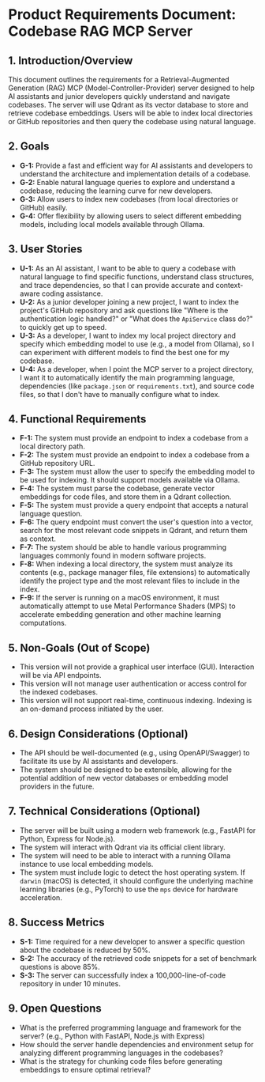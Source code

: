 # Product Requirements Document: Codebase RAG MCP Server

## 1. Introduction/Overview

This document outlines the requirements for a Retrieval-Augmented Generation (RAG) MCP (Model-Controller-Provider) server designed to help AI assistants and junior developers quickly understand and navigate codebases. The server will use Qdrant as its vector database to store and retrieve codebase embeddings. Users will be able to index local directories or GitHub repositories and then query the codebase using natural language.

## 2. Goals

*   **G-1:** Provide a fast and efficient way for AI assistants and developers to understand the architecture and implementation details of a codebase.
*   **G-2:** Enable natural language queries to explore and understand a codebase, reducing the learning curve for new developers.
*   **G-3:** Allow users to index new codebases (from local directories or GitHub) easily.
*   **G-4:** Offer flexibility by allowing users to select different embedding models, including local models available through Ollama.

## 3. User Stories

*   **U-1:** As an AI assistant, I want to be able to query a codebase with natural language to find specific functions, understand class structures, and trace dependencies, so that I can provide accurate and context-aware coding assistance.
*   **U-2:** As a junior developer joining a new project, I want to index the project's GitHub repository and ask questions like "Where is the authentication logic handled?" or "What does the `ApiService` class do?" to quickly get up to speed.
*   **U-3:** As a developer, I want to index my local project directory and specify which embedding model to use (e.g., a model from Ollama), so I can experiment with different models to find the best one for my codebase.
*   **U-4:** As a developer, when I point the MCP server to a project directory, I want it to automatically identify the main programming language, dependencies (like `package.json` or `requirements.txt`), and source code files, so that I don't have to manually configure what to index.

## 4. Functional Requirements

*   **F-1:** The system must provide an endpoint to index a codebase from a local directory path.
*   **F-2:** The system must provide an endpoint to index a codebase from a GitHub repository URL.
*   **F-3:** The system must allow the user to specify the embedding model to be used for indexing. It should support models available via Ollama.
*   **F-4:** The system must parse the codebase, generate vector embeddings for code files, and store them in a Qdrant collection.
*   **F-5:** The system must provide a query endpoint that accepts a natural language question.
*   **F-6:** The query endpoint must convert the user's question into a vector, search for the most relevant code snippets in Qdrant, and return them as context.
*   **F-7:** The system should be able to handle various programming languages commonly found in modern software projects.
*   **F-8:** When indexing a local directory, the system must analyze its contents (e.g., package manager files, file extensions) to automatically identify the project type and the most relevant files to include in the index.
*   **F-9:** If the server is running on a macOS environment, it must automatically attempt to use Metal Performance Shaders (MPS) to accelerate embedding generation and other machine learning computations.

## 5. Non-Goals (Out of Scope)

*   This version will not provide a graphical user interface (GUI). Interaction will be via API endpoints.
*   This version will not manage user authentication or access control for the indexed codebases.
*   This version will not support real-time, continuous indexing. Indexing is an on-demand process initiated by the user.

## 6. Design Considerations (Optional)

*   The API should be well-documented (e.g., using OpenAPI/Swagger) to facilitate its use by AI assistants and developers.
*   The system should be designed to be extensible, allowing for the potential addition of new vector databases or embedding model providers in the future.

## 7. Technical Considerations (Optional)

*   The server will be built using a modern web framework (e.g., FastAPI for Python, Express for Node.js).
*   The system will interact with Qdrant via its official client library.
*   The system will need to be able to interact with a running Ollama instance to use local embedding models.
*   The system must include logic to detect the host operating system. If `darwin` (macOS) is detected, it should configure the underlying machine learning libraries (e.g., PyTorch) to use the `mps` device for hardware acceleration.

## 8. Success Metrics

*   **S-1:** Time required for a new developer to answer a specific question about the codebase is reduced by 50%.
*   **S-2:** The accuracy of the retrieved code snippets for a set of benchmark questions is above 85%.
*   **S-3:** The server can successfully index a 100,000-line-of-code repository in under 10 minutes.

## 9. Open Questions

*   What is the preferred programming language and framework for the server? (e.g., Python with FastAPI, Node.js with Express)
*   How should the server handle dependencies and environment setup for analyzing different programming languages in the codebases?
*   What is the strategy for chunking code files before generating embeddings to ensure optimal retrieval?
